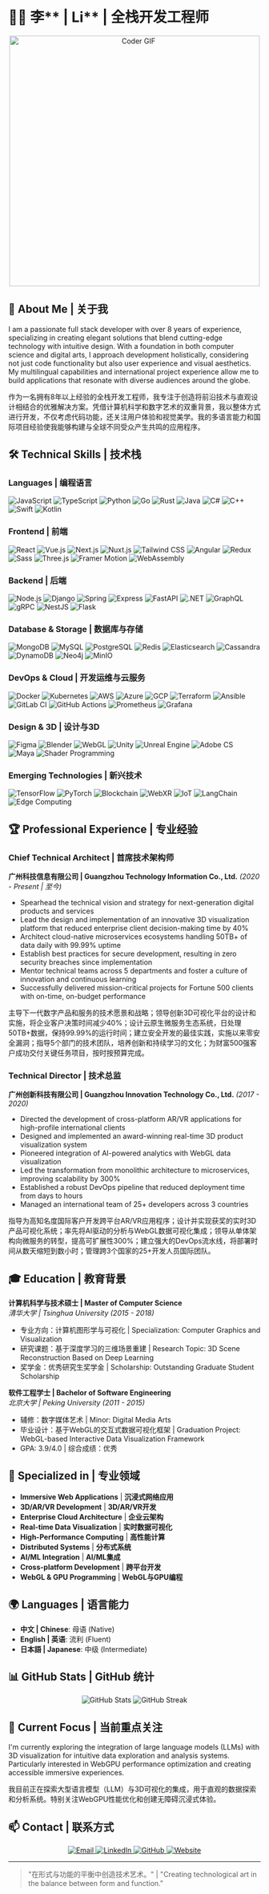 # 👨‍💻 李** | Li** | 全栈开发工程师 

<div align="center">
  <img src="https://media.giphy.com/media/SWoSkN6DxTszqIKEqv/giphy.gif" alt="Coder GIF" width="500">
</div>

## 🚀 About Me | 关于我
I am a passionate full stack developer with over 8 years of experience, specializing in creating elegant solutions that blend cutting-edge technology with intuitive design. With a foundation in both computer science and digital arts, I approach development holistically, considering not just code functionality but also user experience and visual aesthetics. My multilingual capabilities and international project experience allow me to build applications that resonate with diverse audiences around the globe.

作为一名拥有8年以上经验的全栈开发工程师，我专注于创造将前沿技术与直观设计相结合的优雅解决方案。凭借计算机科学和数字艺术的双重背景，我以整体方式进行开发，不仅考虑代码功能，还关注用户体验和视觉美学。我的多语言能力和国际项目经验使我能够构建与全球不同受众产生共鸣的应用程序。

## 🛠️ Technical Skills | 技术栈

### Languages | 编程语言
<p align="left">
  <img src="https://img.shields.io/badge/JavaScript-F7DF1E?style=for-the-badge&logo=javascript&logoColor=black" alt="JavaScript" />
  <img src="https://img.shields.io/badge/TypeScript-007ACC?style=for-the-badge&logo=typescript&logoColor=white" alt="TypeScript" />
  <img src="https://img.shields.io/badge/Python-3776AB?style=for-the-badge&logo=python&logoColor=white" alt="Python" />
  <img src="https://img.shields.io/badge/Go-00ADD8?style=for-the-badge&logo=go&logoColor=white" alt="Go" />
  <img src="https://img.shields.io/badge/Rust-000000?style=for-the-badge&logo=rust&logoColor=white" alt="Rust" />
  <img src="https://img.shields.io/badge/Java-ED8B00?style=for-the-badge&logo=openjdk&logoColor=white" alt="Java" />
  <img src="https://img.shields.io/badge/C%23-239120?style=for-the-badge&logo=c-sharp&logoColor=white" alt="C#" />
  <img src="https://img.shields.io/badge/C++-00599C?style=for-the-badge&logo=c%2B%2B&logoColor=white" alt="C++" />
  <img src="https://img.shields.io/badge/Swift-FA7343?style=for-the-badge&logo=swift&logoColor=white" alt="Swift" />
  <img src="https://img.shields.io/badge/Kotlin-7F52FF?style=for-the-badge&logo=kotlin&logoColor=white" alt="Kotlin" />
</p>

### Frontend | 前端
<p align="left">
  <img src="https://img.shields.io/badge/React-20232A?style=for-the-badge&logo=react&logoColor=61DAFB" alt="React" />
  <img src="https://img.shields.io/badge/Vue.js-35495E?style=for-the-badge&logo=vue.js&logoColor=4FC08D" alt="Vue.js" />
  <img src="https://img.shields.io/badge/Next.js-000000?style=for-the-badge&logo=next.js&logoColor=white" alt="Next.js" />
  <img src="https://img.shields.io/badge/Nuxt.js-00C58E?style=for-the-badge&logo=nuxt.js&logoColor=white" alt="Nuxt.js" />
  <img src="https://img.shields.io/badge/Tailwind_CSS-38B2AC?style=for-the-badge&logo=tailwind-css&logoColor=white" alt="Tailwind CSS" />
  <img src="https://img.shields.io/badge/Angular-DD0031?style=for-the-badge&logo=angular&logoColor=white" alt="Angular" />
  <img src="https://img.shields.io/badge/Redux-593D88?style=for-the-badge&logo=redux&logoColor=white" alt="Redux" />
  <img src="https://img.shields.io/badge/Sass-CC6699?style=for-the-badge&logo=sass&logoColor=white" alt="Sass" />
  <img src="https://img.shields.io/badge/Three.js-000000?style=for-the-badge&logo=three.js&logoColor=white" alt="Three.js" />
  <img src="https://img.shields.io/badge/Framer_Motion-0055FF?style=for-the-badge&logo=framer&logoColor=white" alt="Framer Motion" />
  <img src="https://img.shields.io/badge/WebAssembly-654FF0?style=for-the-badge&logo=webassembly&logoColor=white" alt="WebAssembly" />
</p>

### Backend | 后端
<p align="left">
  <img src="https://img.shields.io/badge/Node.js-339933?style=for-the-badge&logo=node.js&logoColor=white" alt="Node.js" />
  <img src="https://img.shields.io/badge/Django-092E20?style=for-the-badge&logo=django&logoColor=white" alt="Django" />
  <img src="https://img.shields.io/badge/Spring-6DB33F?style=for-the-badge&logo=spring&logoColor=white" alt="Spring" />
  <img src="https://img.shields.io/badge/Express-000000?style=for-the-badge&logo=express&logoColor=white" alt="Express" />
  <img src="https://img.shields.io/badge/FastAPI-009688?style=for-the-badge&logo=fastapi&logoColor=white" alt="FastAPI" />
  <img src="https://img.shields.io/badge/.NET-5C2D91?style=for-the-badge&logo=.net&logoColor=white" alt=".NET" />
  <img src="https://img.shields.io/badge/GraphQL-E10098?style=for-the-badge&logo=graphql&logoColor=white" alt="GraphQL" />
  <img src="https://img.shields.io/badge/gRPC-4285F4?style=for-the-badge&logo=google&logoColor=white" alt="gRPC" />
  <img src="https://img.shields.io/badge/NestJS-E0234E?style=for-the-badge&logo=nestjs&logoColor=white" alt="NestJS" />
  <img src="https://img.shields.io/badge/Flask-000000?style=for-the-badge&logo=flask&logoColor=white" alt="Flask" />
</p>

### Database & Storage | 数据库与存储
<p align="left">
  <img src="https://img.shields.io/badge/MongoDB-4EA94B?style=for-the-badge&logo=mongodb&logoColor=white" alt="MongoDB" />
  <img src="https://img.shields.io/badge/MySQL-4479A1?style=for-the-badge&logo=mysql&logoColor=white" alt="MySQL" />
  <img src="https://img.shields.io/badge/PostgreSQL-316192?style=for-the-badge&logo=postgresql&logoColor=white" alt="PostgreSQL" />
  <img src="https://img.shields.io/badge/Redis-DC382D?style=for-the-badge&logo=redis&logoColor=white" alt="Redis" />
  <img src="https://img.shields.io/badge/Elasticsearch-005571?style=for-the-badge&logo=elasticsearch&logoColor=white" alt="Elasticsearch" />
  <img src="https://img.shields.io/badge/Cassandra-1287B1?style=for-the-badge&logo=apache-cassandra&logoColor=white" alt="Cassandra" />
  <img src="https://img.shields.io/badge/DynamoDB-4053D6?style=for-the-badge&logo=amazon-dynamodb&logoColor=white" alt="DynamoDB" />
  <img src="https://img.shields.io/badge/Neo4j-008CC1?style=for-the-badge&logo=neo4j&logoColor=white" alt="Neo4j" />
  <img src="https://img.shields.io/badge/MinIO-C72E49?style=for-the-badge&logo=minio&logoColor=white" alt="MinIO" />
</p>

### DevOps & Cloud | 开发运维与云服务
<p align="left">
  <img src="https://img.shields.io/badge/Docker-2496ED?style=for-the-badge&logo=docker&logoColor=white" alt="Docker" />
  <img src="https://img.shields.io/badge/Kubernetes-326CE5?style=for-the-badge&logo=kubernetes&logoColor=white" alt="Kubernetes" />
  <img src="https://img.shields.io/badge/AWS-232F3E?style=for-the-badge&logo=amazon-aws&logoColor=white" alt="AWS" />
  <img src="https://img.shields.io/badge/Azure-0078D4?style=for-the-badge&logo=microsoft-azure&logoColor=white" alt="Azure" />
  <img src="https://img.shields.io/badge/Google_Cloud-4285F4?style=for-the-badge&logo=google-cloud&logoColor=white" alt="GCP" />
  <img src="https://img.shields.io/badge/Terraform-7B42BC?style=for-the-badge&logo=terraform&logoColor=white" alt="Terraform" />
  <img src="https://img.shields.io/badge/Ansible-EE0000?style=for-the-badge&logo=ansible&logoColor=white" alt="Ansible" />
  <img src="https://img.shields.io/badge/GitLab_CI-FCA121?style=for-the-badge&logo=gitlab&logoColor=white" alt="GitLab CI" />
  <img src="https://img.shields.io/badge/GitHub_Actions-2088FF?style=for-the-badge&logo=github-actions&logoColor=white" alt="GitHub Actions" />
  <img src="https://img.shields.io/badge/Prometheus-E6522C?style=for-the-badge&logo=prometheus&logoColor=white" alt="Prometheus" />
  <img src="https://img.shields.io/badge/Grafana-F46800?style=for-the-badge&logo=grafana&logoColor=white" alt="Grafana" />
</p>

### Design & 3D | 设计与3D
<p align="left">
  <img src="https://img.shields.io/badge/Figma-F24E1E?style=for-the-badge&logo=figma&logoColor=white" alt="Figma" />
  <img src="https://img.shields.io/badge/Blender-F5792A?style=for-the-badge&logo=blender&logoColor=white" alt="Blender" />
  <img src="https://img.shields.io/badge/WebGL-990000?style=for-the-badge&logo=webgl&logoColor=white" alt="WebGL" />
  <img src="https://img.shields.io/badge/Unity-000000?style=for-the-badge&logo=unity&logoColor=white" alt="Unity" />
  <img src="https://img.shields.io/badge/Unreal_Engine-313131?style=for-the-badge&logo=unreal-engine&logoColor=white" alt="Unreal Engine" />
  <img src="https://img.shields.io/badge/Adobe_Creative_Suite-DA1F26?style=for-the-badge&logo=adobe&logoColor=white" alt="Adobe CS" />
  <img src="https://img.shields.io/badge/Autodesk_Maya-00C8FF?style=for-the-badge&logo=autodesk&logoColor=white" alt="Maya" />
  <img src="https://img.shields.io/badge/Shader_Programming-8B00FF?style=for-the-badge&logo=opengl&logoColor=white" alt="Shader Programming" />
</p>

### Emerging Technologies | 新兴技术
<p align="left">
  <img src="https://img.shields.io/badge/TensorFlow-FF6F00?style=for-the-badge&logo=tensorflow&logoColor=white" alt="TensorFlow" />
  <img src="https://img.shields.io/badge/PyTorch-EE4C2C?style=for-the-badge&logo=pytorch&logoColor=white" alt="PyTorch" />
  <img src="https://img.shields.io/badge/Blockchain-121D33?style=for-the-badge&logo=ethereum&logoColor=white" alt="Blockchain" />
  <img src="https://img.shields.io/badge/WebXR-000000?style=for-the-badge&logo=webxr&logoColor=white" alt="WebXR" />
  <img src="https://img.shields.io/badge/IoT-010101?style=for-the-badge&logo=arduino&logoColor=white" alt="IoT" />
  <img src="https://img.shields.io/badge/LangChain-000000?style=for-the-badge&logo=chainlink&logoColor=white" alt="LangChain" />
  <img src="https://img.shields.io/badge/Edge_Computing-0078D7?style=for-the-badge&logo=microsoft-edge&logoColor=white" alt="Edge Computing" />
</p>

## 🏆 Professional Experience | 专业经验

### Chief Technical Architect | 首席技术架构师
**广州科技信息有限公司 | Guangzhou Technology Information Co., Ltd.** _(2020 - Present | 至今)_
- Spearhead the technical vision and strategy for next-generation digital products and services
- Lead the design and implementation of an innovative 3D visualization platform that reduced enterprise client decision-making time by 40%
- Architect cloud-native microservices ecosystems handling 50TB+ of data daily with 99.99% uptime
- Establish best practices for secure development, resulting in zero security breaches since implementation
- Mentor technical teams across 5 departments and foster a culture of innovation and continuous learning
- Successfully delivered mission-critical projects for Fortune 500 clients with on-time, on-budget performance

主导下一代数字产品和服务的技术愿景和战略；领导创新3D可视化平台的设计和实施，将企业客户决策时间减少40%；设计云原生微服务生态系统，日处理50TB+数据，保持99.99%的运行时间；建立安全开发的最佳实践，实施以来零安全漏洞；指导5个部门的技术团队，培养创新和持续学习的文化；为财富500强客户成功交付关键任务项目，按时按预算完成。

### Technical Director | 技术总监
**广州创新科技有限公司 | Guangzhou Innovation Technology Co., Ltd.** _(2017 - 2020)_
- Directed the development of cross-platform AR/VR applications for high-profile international clients
- Designed and implemented an award-winning real-time 3D product visualization system
- Pioneered integration of AI-powered analytics with WebGL data visualization
- Led the transformation from monolithic architecture to microservices, improving scalability by 300%
- Established a robust DevOps pipeline that reduced deployment time from days to hours
- Managed an international team of 25+ developers across 3 countries

指导为高知名度国际客户开发跨平台AR/VR应用程序；设计并实现获奖的实时3D产品可视化系统；率先将AI驱动的分析与WebGL数据可视化集成；领导从单体架构向微服务的转型，提高可扩展性300%；建立强大的DevOps流水线，将部署时间从数天缩短到数小时；管理跨3个国家的25+开发人员国际团队。

## 🎓 Education | 教育背景
**计算机科学与技术硕士 | Master of Computer Science**  
_清华大学 | Tsinghua University_ _(2015 - 2018)_
- 专业方向：计算机图形学与可视化 | Specialization: Computer Graphics and Visualization
- 研究课题：基于深度学习的三维场景重建 | Research Topic: 3D Scene Reconstruction Based on Deep Learning
- 奖学金：优秀研究生奖学金 | Scholarship: Outstanding Graduate Student Scholarship

**软件工程学士 | Bachelor of Software Engineering**  
_北京大学 | Peking University_ _(2011 - 2015)_
- 辅修：数字媒体艺术 | Minor: Digital Media Arts
- 毕业设计：基于WebGL的交互式数据可视化框架 | Graduation Project: WebGL-based Interactive Data Visualization Framework
- GPA: 3.9/4.0 | 综合成绩：优秀

## 💼 Specialized in | 专业领域
- **Immersive Web Applications** | **沉浸式网络应用**
- **3D/AR/VR Development** | **3D/AR/VR开发**
- **Enterprise Cloud Architecture** | **企业云架构**
- **Real-time Data Visualization** | **实时数据可视化**
- **High-Performance Computing** | **高性能计算**
- **Distributed Systems** | **分布式系统**
- **AI/ML Integration** | **AI/ML集成**
- **Cross-platform Development** | **跨平台开发**
- **WebGL & GPU Programming** | **WebGL与GPU编程**

## 🌍 Languages | 语言能力
- **中文 | Chinese**: 母语 (Native)
- **English | 英语**: 流利 (Fluent)
- **日本語 | Japanese**: 中级 (Intermediate)

## 📊 GitHub Stats | GitHub 统计
<p align="center">
  <img src="https://github-readme-stats.vercel.app/api?username=tlkppm&show_icons=true&theme=tokyonight" alt="GitHub Stats" />
  <img src="https://github-readme-streak-stats.herokuapp.com/?user=tlkppm&theme=tokyonight" alt="GitHub Streak" />
</p>

## 🔭 Current Focus | 当前重点关注
I'm currently exploring the integration of large language models (LLMs) with 3D visualization for intuitive data exploration and analysis systems. Particularly interested in WebGPU performance optimization and creating accessible immersive experiences.

我目前正在探索大型语言模型（LLM）与3D可视化的集成，用于直观的数据探索和分析系统。特别关注WebGPU性能优化和创建无障碍沉浸式体验。

## 📫 Contact | 联系方式
<p align="center">
  <a href="mailto:li@gztech.info">
    <img src="https://img.shields.io/badge/Email-D14836?style=for-the-badge&logo=gmail&logoColor=white" alt="Email" />
  </a>
  <a href="https://linkedin.com/in/tlkppm">
    <img src="https://img.shields.io/badge/LinkedIn-0077B5?style=for-the-badge&logo=linkedin&logoColor=white" alt="LinkedIn" />
  </a>
  <a href="https://bgithub.xyz/tlkppm">
    <img src="https://img.shields.io/badge/GitHub-100000?style=for-the-badge&logo=github&logoColor=white" alt="GitHub" />
  </a>
  <a href="https://tlkppm.dev">
    <img src="https://img.shields.io/badge/Website-000000?style=for-the-badge&logo=About.me&logoColor=white" alt="Website" />
  </a>
</p>

---

> "在形式与功能的平衡中创造技术艺术。" | "Creating technological art in the balance between form and function."
